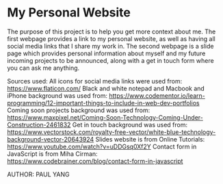 # My Personal Website
The purpose of this project is to help you get more context about me.
The first webpage provides a link to my personal website, as well as having all social media links that I share my work in.
The second webpage is a slide page which provides personal information about myself and my future incoming projects to be announced, along with a get in touch form where you can ask me anything.

Sources used:
All icons for social media links were used from: https://www.flaticon.com/
Black and white notepad and Macbook and iPhone background was used from: https://www.codementor.io/learn-programming/12-important-things-to-include-in-web-dev-portfolios
Coming soon projects background was used from: https://www.maxpixel.net/Coming-Soon-Technology-Coming-Under-Construction-2461832
Get in touch background was used from: https://www.vectorstock.com/royalty-free-vector/white-blue-technology-background-vector-20643924
Slides website is from Online Tutorials: https://www.youtube.com/watch?v=uDDGsq0Xf2Y
Contact form in JavaScript is from Miha Cirman: https://www.codebrainer.com/blog/contact-form-in-javascript


AUTHOR: PAUL YANG